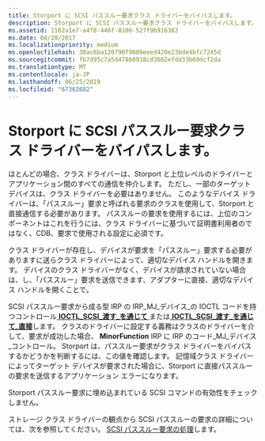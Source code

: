 ```yaml
---
title: Storport に SCSI パススルー要求クラス ドライバーをバイパスします。
description: Storport に SCSI パススルー要求クラス ドライバーをバイパスします。
ms.assetid: 1162a1e7-a4f8-446f-8106-527f9b916382
ms.date: 04/20/2017
ms.localizationpriority: medium
ms.openlocfilehash: 38ac6ba120790f9800eeed420e23bde4bfc7245d
ms.sourcegitcommit: fb7d95c7a5d47860918cd3602efdd33b69dcf2da
ms.translationtype: MT
ms.contentlocale: ja-JP
ms.lasthandoff: 06/25/2019
ms.locfileid: "67362682"
---
```

# <a name="bypass-a-class-driver-with-scsi-pass-through-requests-to-storport"></a>Storport に SCSI パススルー要求クラス ドライバーをバイパスします。

ほとんどの場合、クラス ドライバーは、Storport と上位レベルのドライバーとアプリケーション間のすべての通信を仲介します。 ただし、一部のターゲット デバイスは、クラス ドライバーを必要はありません。 このようなデバイス ドライバーは、「パススルー」要求と呼ばれる要求のクラスを使用して、Storport と直接通信する必要があります。 パススルーの要求を使用するには、上位のコンポーネントはこれを行うには、クラス ドライバーに基づいて証明書利用者のではなく、CDB、要求で使用される設定に必須です。

クラス ドライバーが存在し、デバイスが要求を「パススルー」要求する必要がありますに送らクラス ドライバーによって、適切なデバイス ハンドルを開きます。 デバイスのクラス ドライバーがなく、デバイスが請求されていない場合は、し、「パススルー」要求を送信できます、アダプターに直接、適切なデバイス ハンドルを開くことで。

SCSI パススルー要求から成る型 IRP の IRP\_MJ\_デバイス\_の IOCTL コードを持つコントロール[ **IOCTL\_SCSI\_渡す\_を通じて** ](https://docs.microsoft.com/windows-hardware/drivers/ddi/content/ntddscsi/ni-ntddscsi-ioctl_scsi_pass_through)または[ **IOCTL\_SCSI\_渡す\_を通じて\_直接**](https://docs.microsoft.com/windows-hardware/drivers/ddi/content/ntddscsi/ni-ntddscsi-ioctl_scsi_pass_through_direct)します。 クラスのドライバーに設定する義務はクラスのドライバーを介して、要求が成功した場合、 **MinorFunction** IRP に IRP のコード\_MJ\_デバイス\_コントロール。 Storport は、パススルー要求がクラス ドライバーをバイパスするかどうかを判断するには、この値を確認します。 記憶域クラス ドライバーによってターゲット デバイスが要求された場合に、Storport に直接パススルーの要求を送信するアプリケーション エラーになります。

Storport パススルー要求に埋め込まれている SCSI コマンドの有効性をチェックしません。

ストレージ クラス ドライバーの観点から SCSI パススルーの要求の詳細については、次を参照してください。 [SCSI パススルー要求の処理](handling-scsi-pass-through-requests.md)します。

 

 




